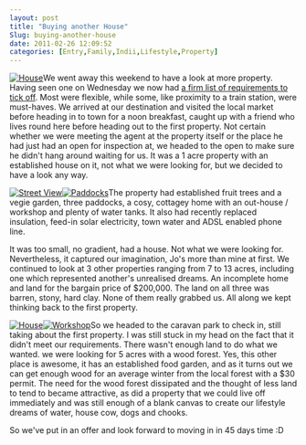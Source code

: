 ```yaml
---
layout: post
title: "Buying another House"
Slug: buying-another-house
date: 2011-02-26 12:09:52
categories: [Entry,Family,Indii,Lifestyle,Property]
---
```

[![](/wp-content/uploads/2011/02/2349097ao-300x225.jpg "House")](https://bendechrai.com/wp-content/uploads/2011/02/2349097ao.jpg)We went away this weekend to have a look at more property. Having seen one on Wednesday we now had [a firm list of requirements to tick off](http://365gratitude2010.blogspot.com/2011/02/feb-23rd_23.html). Most were flexible, while some, like proximity to a train station, were must-haves. We arrived at our destination and visited the local market before heading in to town for a noon breakfast, caught up with a friend who lives round here before heading out to the first property. Not certain whether we were meeting the agent at the property itself or the place he had just had an open for inspection at, we headed to the open to make sure he didn't hang around waiting for us. It was a 1 acre property with an established house on it, not what we were looking for, but we decided to have a look any way.

[![](/wp-content/uploads/2011/02/2349097bo-150x150.jpg "Street View")](https://bendechrai.com/wp-content/uploads/2011/02/2349097bo.jpg)[![](/wp-content/uploads/2011/02/2349097io-150x150.jpg "Paddocks")](https://bendechrai.com/wp-content/uploads/2011/02/2349097io.jpg)The property had established fruit trees and a vegie garden, three paddocks, a cosy, cottagey home with an out-house / workshop and plenty of water tanks. It also had recently replaced insulation, feed-in solar electricity, town water and ADSL enabled phone line.

It was too small, no gradient, had a house. Not what we were looking for. Nevertheless, it captured our imagination, Jo's more than mine at first. We continued to look at 3 other properties ranging from 7 to 13 acres, including one which represented another's unrealised dreams. An incomplete home and land for the bargain price of $200,000. The land on all three was barren, stony, hard clay. None of them really grabbed us. All along we kept thinking back to the first property.

[![](/wp-content/uploads/2011/02/2349097ho-150x150.jpg "House")](https://bendechrai.com/wp-content/uploads/2011/02/2349097ho.jpg)[![](/wp-content/uploads/2011/02/2349097go-150x150.jpg "Workshop")](https://bendechrai.com/wp-content/uploads/2011/02/2349097go.jpg)So we headed to the caravan park to check in, still taking about the first property. I was still stuck in my head on the fact that it didn't meet our requirements. There wasn't enough land to do what we wanted. we were looking for 5 acres with a wood forest. Yes, this other place is awesome, it has an established food garden, and as it turns out we can get enough wood for an average winter from the local forest with a $30 permit. The need for the wood forest dissipated and the thought of less land to tend to became attractive, as did a property that we could live off immediately and was still enough of a blank canvas to create our lifestyle dreams of water, house cow, dogs and chooks.

So we've put in an offer and look forward to moving in in 45 days time :D

